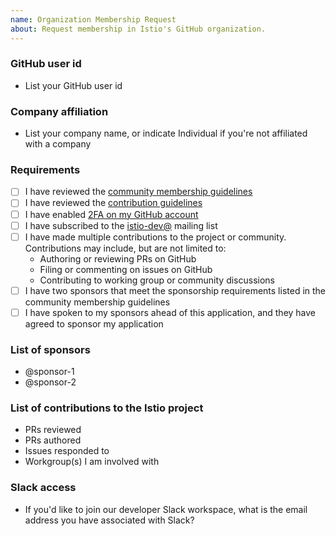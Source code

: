 ```yaml
---
name: Organization Membership Request
about: Request membership in Istio's GitHub organization.
---
```


### GitHub user id
- List your GitHub user id

### Company affiliation
- List your company name, or indicate Individual if you're not affiliated with a company

### Requirements
- [ ] I have reviewed the [community membership guidelines](https://github.com/istio/community/blob/master/ROLES.md#member)
- [ ] I have reviewed the [contribution guidelines](https://github.com/istio/community/blob/master/CONTRIBUTING.md)
- [ ] I have enabled [2FA on my GitHub account](https://github.com/settings/security)
- [ ] I have subscribed to the [istio-dev@](https://groups.google.com/forum/#!forum/istio-dev) mailing list
- [ ] I have made multiple contributions to the project or community. Contributions may include, but are not limited to:
    - Authoring or reviewing PRs on GitHub
    - Filing or commenting on issues on GitHub
    - Contributing to working group or community discussions
- [ ] I have two sponsors that meet the sponsorship requirements listed in the community membership guidelines
- [ ] I have spoken to my sponsors ahead of this application, and they have agreed to sponsor my application

### List of sponsors
- @sponsor-1
- @sponsor-2

### List of contributions to the Istio project
- PRs reviewed
- PRs authored
- Issues responded to
- Workgroup(s) I am involved with

### Slack access
- If you'd like to join our developer Slack workspace, what is the email address you have associated with Slack?
